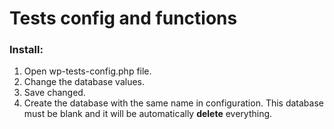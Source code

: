 # Tests config and functions

### Install:
1. Open wp-tests-config.php file.
2. Change the database values.
3. Save changed.
4. Create the database with the same name in configuration. This database must be blank and it will be automatically **delete** everything.
